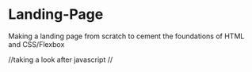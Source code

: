 # Landing-Page
Making a landing page from scratch to cement the foundations of HTML and CSS/Flexbox
  

  //taking a look after javascript //